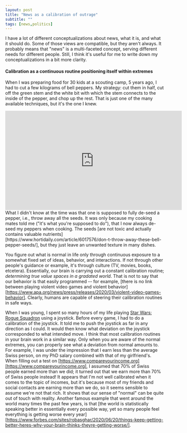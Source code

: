 ```yaml
---
layout: post
title: "News as a calibration of outrage"
subtitle: ""
tags: [news,politics]
---
```


I have a lot of different conceptualizations about news, what it is, and what it should do. Some of those views are compatible, but they aren't always. It probably means that "news" is a multi-faceted concept, serving different needs for different people. Still, I think it's useful for me to write down my conceptualizations in a bit more clarity.

#### Calibration as a continuous routine positioning itself within extremes

When I was preparing food for 30 kids at a scouting camp, 5 years ago, I had to cut a few kilograms of bell peppers. My strategy: cut them in half, cut off the green stem and the white bit with which the stem connects to the inside of the pepper, and chop up the rest. That is just one of the many available techniques, but it's the one I knew.  
<iframe width="560" height="315" src="https://www.youtube-nocookie.com/embed/MW2hN3IwIPM" frameborder="0" allow="accelerometer; autoplay; clipboard-write; encrypted-media; gyroscope; picture-in-picture" allowfullscreen></iframe>  
What I didn't know at the time was that one is supposed to fully de-seed a pepper, i.e., throw away all the seeds. It was only because my cooking mates told me ("it's what you're supposed to do"), that I now always de-seed my peppers when cooking. The seeds [are not toxic and actually contains valuable nutrients][https://www.hortidaily.com/article/6017576/don-t-throw-away-these-bell-pepper-seeds/], but they just leave an unwanted texture in many dishes.

You figure out what is normal in life only through continuous exposure to a somewhat fixed set of ideas, behavior, and interactions. If not through other people's guidance or example, it's through culture (TV, movies, books, etcetera). Essentially, our brain is carrying out a constant calibration routine; *determining true value spaces in a gradated world*. That is not to say that our behavior is that easily programmed -- for example, [there is no link between playing violent video games and violent behavior][https://www.apa.org/news/press/releases/2020/03/violent-video-games-behavior]. Clearly, humans are capable of steering their calibration routines in safe ways.

When I was young, I spent so many hours of my life playing [Star Wars: Rogue Squadron](https://en.wikipedia.org/wiki/Star_Wars:_Rogue_Squadron) using a joystick. Before every game, I had to do a calibration of the joystick. It told me to push the joystick as far in any direction as I could. It would then know what deviation on the joystick corresponded to what intended move. I think that most calibration routines in your brain work in a similar way. Only when you are aware of the normal extremes, you can properly see what a deviation from normal amounts to. For example, I was under the impression that I earn less than the average Swiss person, on my PhD salary combined with that of my girlfriend's. When filling out a test on [https://www.compareyourincome.org][https://www.compareyourincome.org], I assumed that 70% of Swiss people earned more than we did; it turned out that we earn more than 70% of Swiss people instead! It appears that I'm not well calibrated when it comes to the topic of incomes, but it's because most of my friends and social contacts are earning more than we do, so it seems sensible to assume we're not that rich. It shows that our sense of "normal" can be quite out of touch with reality. Another famous example that went around the world many times the past few years, is that [the world is statistically speaking better in essentially every possible way, yet so many people feel everything is getting worse every year][https://www.forbes.com/sites/robasghar/2020/06/20/things-keep-getting-better-heres-why-your-brain-thinks-theyre-getting-worse/].
